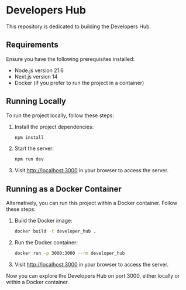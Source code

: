 # Developers Hub

This repository is dedicated to building the Developers Hub.

## Requirements

Ensure you have the following prerequisites installed:

- Node.js version 21.6
- Next.js version 14
- Docker (if you prefer to run the project in a container)

## Running Locally

To run the project locally, follow these steps:

1. Install the project dependencies:

   ```bash
   npm install
   ```

2. Start the server:

   ```bash
   npm run dev
   ```

3. Visit [http://localhost:3000](http://localhost:3000) in your browser to access the server.

## Running as a Docker Container

Alternatively, you can run this project within a Docker container. Follow these steps:

1. Build the Docker image:

   ```bash
   docker build -t developer_hub .
   ```

2. Run the Docker container:

   ```bash
   docker run -p 3000:3000 --rm developer_hub
   ```

3. Visit [http://localhost:3000](http://localhost:3000) in your browser to access the server.

Now you can explore the Developers Hub on port 3000, either locally or within a Docker container.